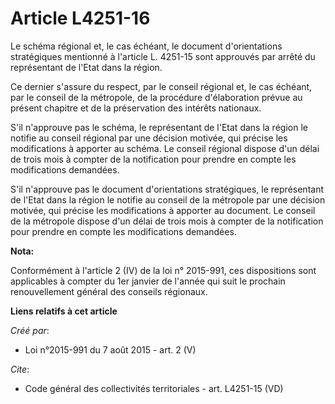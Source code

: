 # Article L4251-16

Le schéma régional et, le cas échéant, le document d'orientations stratégiques mentionné à l'article L. 4251-15 sont
approuvés par arrêté du représentant de l'Etat dans la région. 

Ce dernier s'assure du respect, par le conseil régional et, le cas échéant, par le conseil de la métropole, de la procédure
d'élaboration prévue au présent chapitre et de la préservation des intérêts nationaux. 

S'il n'approuve pas le schéma, le représentant de l'Etat dans la région le notifie au conseil régional par une décision
motivée, qui précise les modifications à apporter au schéma. Le conseil régional dispose d'un délai de trois mois à compter
de la notification pour prendre en compte les modifications demandées. 

S'il n'approuve pas le document d'orientations stratégiques, le représentant de l'Etat dans la région le notifie au conseil
de la métropole par une décision motivée, qui précise les modifications à apporter au document. Le conseil de la métropole
dispose d'un délai de trois mois à compter de la notification pour prendre en compte les modifications demandées.

**Nota:**

Conformément à l'article 2 (IV) de la loi n° 2015-991, ces dispositions sont applicables à compter du 1er janvier de l'année
qui suit le prochain renouvellement général des conseils régionaux.

**Liens relatifs à cet article**

_Créé par_:

  - Loi n°2015-991 du 7 août 2015 - art. 2 (V)

_Cite_:

  - Code général des collectivités territoriales - art. L4251-15 (VD)
